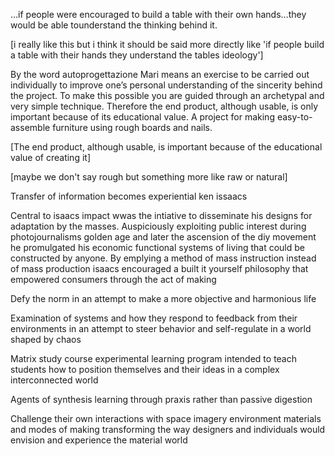 

…if people were encouraged to build a table with their own hands…they would be able tounderstand the thinking behind it. 

[i really like this but i think it should be said more directly like 'if people build a table with their hands they understand the tables ideology']By the word autoprogettazione Mari means an exercise to be carried out individually to improve one’s personal understanding of the sincerity behind the project. To make this possible you are guided through an archetypal and very simple technique. Therefore the end product, although usable, is only important because of its educational value. A project for making easy-to-assemble furniture using rough boards and nails.[The end product, although usable, is important because of the educational value of creating it][maybe we don't say rough but something more like raw or natural]Transfer of information becomes experiential ken issaacs
Central to isaacs impact wwas the intiative to disseminate his designs for adaptation by the masses. Auspiciously exploiting public interest during photojournalisms golden age and later the ascension of the diy movement he promulgated his economic functional systems of living that could be constructed by anyone. By emplying a method of mass instruction instead of mass production isaacs encouraged a built it yourself philosophy that empowered consumers through the act of makingDefy the norm in an attempt to make a more objective and harmonious lifeExamination of systems and how they respond to feedback from their environments in an attempt to steer behavior and self-regulate in a world shaped by chaosMatrix study course experimental learning program intended to teach students how to position themselves and their ideas in a complex interconnected worldAgents of synthesis learning through praxis rather than passive digestionChallenge their own interactions with space imagery environment materials and modes of making transforming the way designers and individuals would envision and experience the material world